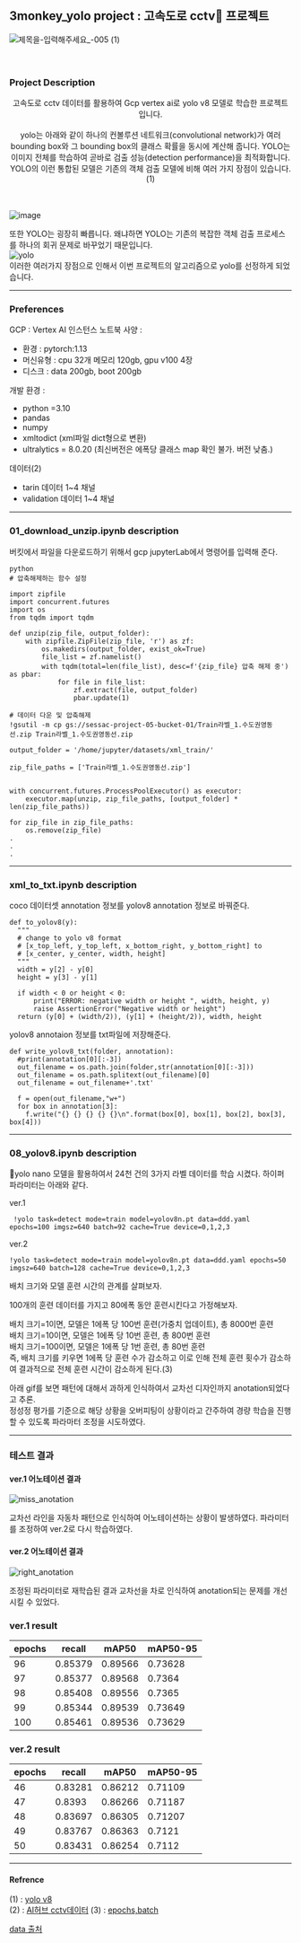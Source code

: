## 3monkey_yolo project : 고속도로 cctv📡 프로젝트

![제목을-입력해주세요_-005 (1)](https://github.com/sesac-google-ai-1st/3monkey_yolo/assets/69001369/9966c3b0-b4eb-4457-80cb-4a8a510133b4)
<br/>
<br/>
<br/>
### Project Description

<center>고속도로 cctv 데이터를 활용하여 Gcp vertex ai로 yolo v8 모델로 학습한 프로젝트 입니다.<br/><br/>
yolo는 아래와 같이 하나의 컨볼루션 네트워크(convolutional network)가 여러 bounding box와 그 bounding box의 클래스 확률을 동시에 계산해 줍니다.   YOLO는 이미지 전체를 학습하여 곧바로 검출 성능(detection performance)을 최적화합니다.   YOLO의 이런 통합된 모델은 기존의 객체 검출 모델에 비해 여러 가지 장점이 있습니다.(1) </center><br/><br/>


![image](https://github.com/sesac-google-ai-1st/3monkey_yolo/assets/69001369/25107f2a-e135-40e8-952e-8179b90b753a)

또한 YOLO는 굉장히 빠릅니다. 왜냐하면 YOLO는 기존의 복잡한 객체 검출 프로세스를 하나의 회귀 문제로 바꾸었기 때문입니다.<br/>
![yolo](https://github.com/sesac-google-ai-1st/3monkey_yolo/assets/69001369/67566326-419a-4190-a41e-e267b7c5de76)  
이러한 여러가지 장점으로 인해서 이번 프로젝트의 알고리즘으로 yolo를 선정하게 되었습니다.   

---
### Preferences

GCP : Vertex AI
인스턴스 노트북 사양 : 
- 환경 : pytorch:1.13
- 머신유형 : cpu 32개 메모리 120gb, gpu v100 4장
- 디스크 : data 200gb, boot 200gb

개발 환경 : 
- python =3.10
- pandas
- numpy
- xmltodict (xml파일 dict형으로 변환)
- ultralytics = 8.0.20 (최신버전은 에폭당 클래스 map 확인 불가. 버전 낮춤.)

데이터(2)
- tarin 데이터
1~4 채널
- validation 데이터
1~4 채널
---

### 01_download_unzip.ipynb description
버킷에서 파일을 다운로드하기 위해서 gcp jupyterLab에서 명령어를 입력해 준다. 

```
python
# 압축해제하는 함수 설정

import zipfile
import concurrent.futures
import os
from tqdm import tqdm

def unzip(zip_file, output_folder):
    with zipfile.ZipFile(zip_file, 'r') as zf:
        os.makedirs(output_folder, exist_ok=True)
        file_list = zf.namelist()
        with tqdm(total=len(file_list), desc=f'{zip_file} 압축 해제 중') as pbar:
            for file in file_list:
                zf.extract(file, output_folder)
                pbar.update(1)

# 데이터 다운 및 압축해제
!gsutil -m cp gs://sessac-project-05-bucket-01/Train라벨_1.수도권영동선.zip Train라벨_1.수도권영동선.zip

output_folder = '/home/jupyter/datasets/xml_train/'

zip_file_paths = ['Train라벨_1.수도권영동선.zip']


with concurrent.futures.ProcessPoolExecutor() as executor:
    executor.map(unzip, zip_file_paths, [output_folder] * len(zip_file_paths))

for zip_file in zip_file_paths:
    os.remove(zip_file)
.
.
.
```
---

### xml_to_txt.ipynb description
coco 데이터셋 annotation 정보를 yolov8 annotation 정보로 바꿔준다. 
```
def to_yolov8(y):
  """
  # change to yolo v8 format
  # [x_top_left, y_top_left, x_bottom_right, y_bottom_right] to
  # [x_center, y_center, width, height]
  """
  width = y[2] - y[0]
  height = y[3] - y[1]

  if width < 0 or height < 0:
      print("ERROR: negative width or height ", width, height, y)
      raise AssertionError("Negative width or height")
  return (y[0] + (width/2)), (y[1] + (height/2)), width, height

```
yolov8 annotaion 정보를 txt파일에 저장해준다.
```
def write_yolov8_txt(folder, annotation):
  #print(annotation[0][:-3])
  out_filename = os.path.join(folder,str(annotation[0][:-3]))
  out_filename = os.path.splitext(out_filename)[0]
  out_filename = out_filename+'.txt'

  f = open(out_filename,"w+")
  for box in annotation[3]:
    f.write("{} {} {} {} {}\n".format(box[0], box[1], box[2], box[3], box[4]))
```
---
###  08_yolov8.ipynb description
🚀yolo nano 모델을 활용하여서 24천 건의 3가지 라벨 데이터를 학습 시켰다.
하이퍼 파라미터는 아래와 같다.

ver.1
```
 !yolo task=detect mode=train model=yolov8n.pt data=ddd.yaml epochs=100 imgsz=640 batch=92 cache=True device=0,1,2,3
```
ver.2 
```
!yolo task=detect mode=train model=yolov8n.pt data=ddd.yaml epochs=50 imgsz=640 batch=128 cache=True device=0,1,2,3
```

배치 크기와 모델 훈련 시간의 관계를 살펴보자. 

100개의 훈련 데이터를 가지고 80에폭 동안 훈련시킨다고 가정해보자.  

배치 크기=1이면, 모델은 1에폭 당 100번 훈련(가중치 업데이트), 총 8000번 훈련  
배치 크기=10이면, 모델은 1에폭 당 10번 훈련, 총 800번 훈련  
배치 크기=100이면, 모델은 1에폭 당 1번 훈련, 총 80번 훈련  
즉, 배치 크기를 키우면 1에폭 당 훈련 수가 감소하고 이로 인해 전체 훈련 횟수가 감소하여 결과적으로 전체 훈련 시간이 감소하게 된다.(3)  

아래 gif를 보면 패턴에 대해서 과하게 인식하여서 교차선 디자인까지 anotation되었다고 추론.   
정성정 평가를 기준으로 해당 상황을 오버피팅이 상황이라고 간주하여 경량 학습을 진행 할 수 있도록 파라마터 조정을 시도하였다. 

 
---

### 테스트 결과 

#### ver.1 어노테이션 결과
![miss_anotation](https://github.com/sesac-google-ai-1st/3monkey_yolo/assets/69001369/d5a52da2-f43c-43c5-a9b8-731e07e1da35)

교차선 라인을 자동차 패턴으로 인식하여 어노테이션하는 상황이 발생하였다. 
파라미터를 조정하여 ver.2로 다시 학습하였다.

#### ver.2 어노테이션 결과
![right_anotation](https://github.com/sesac-google-ai-1st/3monkey_yolo/assets/69001369/91cc5de4-ed4b-4d45-8872-462989c25127)

조정된 파라미터로 재학습된 결과 교차선을 차로 인식하여 anotation되는 문제를 개선시킬 수 있었다.


### ver.1 result 
|epochs|recall|mAP50|mAP50-95|
|---|---|---|---|
|96|0.85379|0.89566|0.73628|
|97|0.85377|0.89568|0.7364|
|98|0.85408|0.89556|0.7365|
|99|0.85344|0.89539|0.73649|
|100|0.85461|0.89536|0.73629|


### ver.2 result 
|epochs|recall|mAP50|mAP50-95|
|---|---|---|---|
|46|0.83281|0.86212|0.71109|
|47|0.8393|0.86266|0.71187|
|48|0.83697|0.86305|0.71207|
|49|0.83767|0.86363|0.7121|
|50|0.83431|0.86254|0.7112|


---
#### Refrence
(1) : [yolo v8](https://github.com/ultralytics/ultralytics)  
(2) : [AI허브 cctv데이터](https://aihub.or.kr/aihubdata/data/view.do?currMenu=115&topMenu=100&aihubDataSe=realm&dataSetSn=164)
(3) : [epochs,batch](https://otugi.tistory.com/350)

[data 출처](https://www.aihub.or.kr/aihubdata/data/view.do?currMenu=&topMenu=&aihubDataSe=data&dataSetSn=164)

